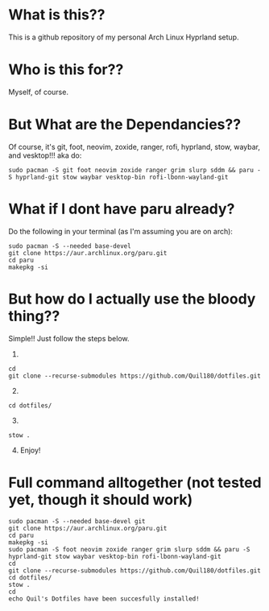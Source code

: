 # What is this??
This is a github repository of my personal Arch Linux Hyprland setup.

# Who is this for??
Myself, of course.

# But What are the Dependancies??
Of course, it's git, foot, neovim, zoxide, ranger, rofi, hyprland, stow, waybar, and vesktop!!!
aka do:
```
sudo pacman -S git foot neovim zoxide ranger grim slurp sddm && paru -S hyprland-git stow waybar vesktop-bin rofi-lbonn-wayland-git
```

# What if I dont have paru already?
Do the following in your terminal (as I'm assuming you are on arch):
```
sudo pacman -S --needed base-devel
git clone https://aur.archlinux.org/paru.git
cd paru
makepkg -si
```

# But how do I actually use the bloody thing??
Simple!! Just follow the steps below.

1. 
```
cd
git clone --recurse-submodules https://github.com/Quil180/dotfiles.git
```

2. 
```
cd dotfiles/
```

3. 
```
stow .
```

4. Enjoy!

# Full command alltogether (not tested yet, though it should work)
```
sudo pacman -S --needed base-devel git
git clone https://aur.archlinux.org/paru.git
cd paru
makepkg -si
sudo pacman -S foot neovim zoxide ranger grim slurp sddm && paru -S hyprland-git stow waybar vesktop-bin rofi-lbonn-wayland-git
cd
git clone --recurse-submodules https://github.com/Quil180/dotfiles.git
cd dotfiles/
stow .
cd
echo Quil's Dotfiles have been succesfully installed!
```
